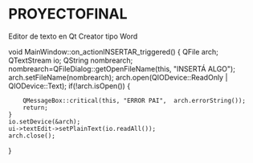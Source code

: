 # PROYECTOFINAL
Editor de texto en Qt Creator tipo Word



void MainWindow::on_actionINSERTAR_triggered()
{
    QFile arch;
    QTextStream io;
    QString nombrearch;
    nombrearch=QFileDialog::getOpenFileName(this, "INSERTÁ ALGO");
    arch.setFileName(nombrearch);
    arch.open(QIODevice::ReadOnly | QIODevice::Text);
    if(!arch.isOpen())
    {

        QMessageBox::critical(this, "ERROR PAI",  arch.errorString());
        return;
    }
    io.setDevice(&arch);
    ui->textEdit->setPlainText(io.readAll());
    arch.close();

}
